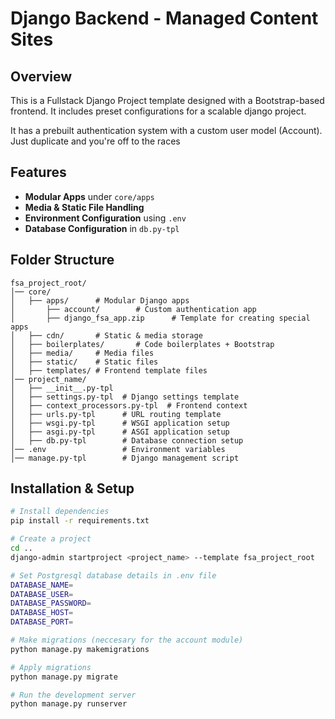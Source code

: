 # Django Backend - Managed Content Sites

## Overview
This is a Fullstack Django Project template designed with a Bootstrap-based frontend. It includes preset configurations for a scalable django project.

It has a prebuilt authentication system with a custom user model (Account). Just duplicate and you're off to the races

## Features
- **Modular Apps** under `core/apps`
- **Media & Static File Handling**
- **Environment Configuration** using `.env`
- **Database Configuration** in `db.py-tpl`


## Folder Structure
```
fsa_project_root/
│── core/
│   ├── apps/      # Modular Django apps
│   	├── account/		# Custom authentication app
│   	├── django_fsa_app.zip		# Template for creating special apps
│   ├── cdn/       # Static & media storage
│   ├── boilerplates/       # Code boilerplates + Bootstrap
│   ├── media/     # Media files
│   ├── static/    # Static files
│   ├── templates/ # Frontend template files
│── project_name/
│   ├── __init__.py-tpl
│   ├── settings.py-tpl  # Django settings template
│   ├── context_processors.py-tpl  # Frontend context
│   ├── urls.py-tpl      # URL routing template
│   ├── wsgi.py-tpl      # WSGI application setup
│   ├── asgi.py-tpl      # ASGI application setup
│   ├── db.py-tpl        # Database connection setup
│── .env                 # Environment variables
│── manage.py-tpl        # Django management script
```

## Installation & Setup
```sh
# Install dependencies
pip install -r requirements.txt

# Create a project
cd ..
django-admin startproject <project_name> --template fsa_project_root

# Set Postgresql database details in .env file
DATABASE_NAME=
DATABASE_USER=
DATABASE_PASSWORD=
DATABASE_HOST=
DATABASE_PORT=

# Make migrations (neccesary for the account module)
python manage.py makemigrations

# Apply migrations
python manage.py migrate

# Run the development server
python manage.py runserver
```

